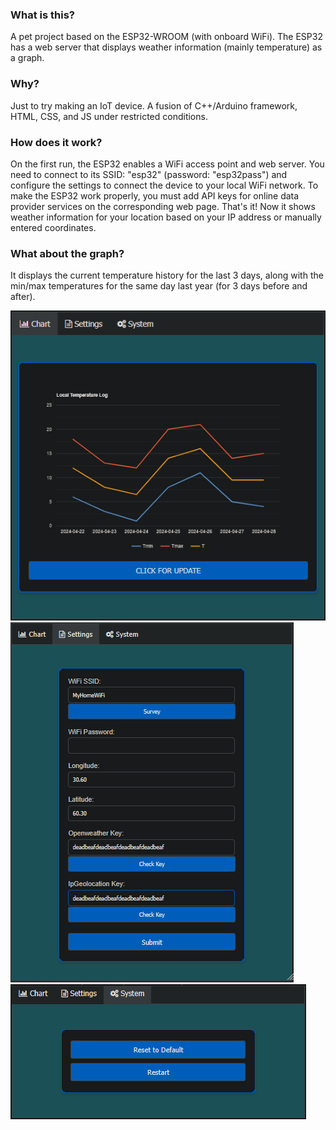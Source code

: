 ### What is this?
A pet project based on the ESP32-WROOM (with onboard WiFi). The ESP32 has a web server that displays weather information (mainly temperature) as a graph.

### Why?
Just to try making an IoT device. A fusion of C++/Arduino framework, HTML, CSS, and JS under restricted conditions.

### How does it work?
On the first run, the ESP32 enables a WiFi access point and web server. You need to connect to its SSID: "esp32" (password: "esp32pass") and configure the settings to connect the device to your local WiFi network. To make the ESP32 work properly, you must add API keys for online data provider services on the corresponding web page. That's it! Now it shows weather information for your location based on your IP address or manually entered coordinates.

### What about the graph?
It displays the current temperature history for the last 3 days, along with the min/max temperatures for the same day last year (for 3 days before and after).

![screenshot](images/chart.png)
![screenshot](images/settings.png)
![screenshot](images/system.png)